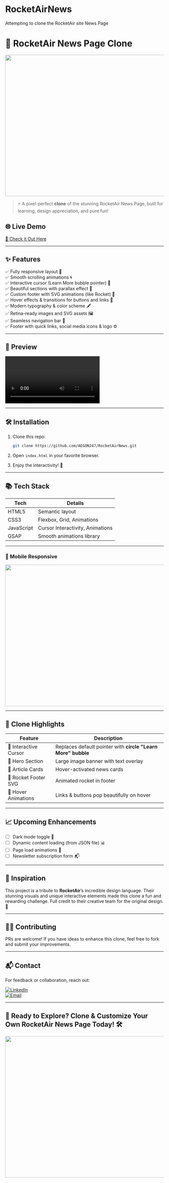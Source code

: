 # RocketAirNews
Attempting to clone the RocketAir site News Page

# 🚀 RocketAir News Page Clone

<img src="https://cdnl.iconscout.com/lottie/premium/thumb/rocket-cruising-animation-download-in-lottie-json-gif-static-svg-file-formats--launch-startup-spaceship-random-rockets-pack-business-animations-4741101.gif" width="600" height="450">

> ⚡️ A pixel-perfect **clone** of the stunning RocketAir News Page, built for learning, design appreciation, and pure fun!

## 🌐 Live Demo
[🚀 Check it Out Here](#)

---

## ✨ Features

✅ Fully responsive layout 📱  
✅ Smooth scrolling animations 🌀  
✅ Interactive cursor (Learn More bubble pointer) 🎯  
✅ Beautiful sections with parallax effect 🌄  
✅ Custom footer with SVG animations (like Rocket) 🚀  
✅ Hover effects & transitions for buttons and links 🎨  
✅ Modern typography & color scheme 🖋️  
✅ Retina-ready images and SVG assets 🖼️  
✅ Seamless navigation bar 🧭  
✅ Footer with quick links, social media icons & logo ⚙️

---

## 📸 Preview

![Page Demo](./Preview.mov)

---

## 🛠️ Installation

1. Clone this repo:
    ```bash
    git clone https://github.com/AEGON247/RocketAirNews.git
    ```

2. Open `index.html` in your favorite browser.

3. Enjoy the interactivity! 🚀

---

## 📚 Tech Stack

| Tech        | Details                            |
|-------------|------------------------------------|
| HTML5       | Semantic layout                    |
| CSS3        | Flexbox, Grid, Animations          |
| JavaScript  | Cursor Interactivity, Animations   |
| GSAP        | Smooth animations library          |

---

### 📱 Mobile Responsive

<img src="https://assets-v2.lottiefiles.com/a/a4f834e2-1181-11ee-837e-73355d490bd4/8wZ2AGdbAh.gif" width="600" height="450">

---

## 🚀 Clone Highlights

| Feature                  | Description |
|-------------------------|-------------|
| 🧲 Interactive Cursor   | Replaces default pointer with **circle "Learn More" bubble** |
| 🌄 Hero Section        | Large image banner with text overlay |
| 📖 Article Cards       | Hover-activated news cards |
| 🚀 Rocket Footer SVG   | Animated rocket in footer |
| 🎨 Hover Animations    | Links & buttons pop beautifully on hover |

---

## 📈 Upcoming Enhancements

- [ ] Dark mode toggle 🌙
- [ ] Dynamic content loading (from JSON file) 📊
- [ ] Page load animations 💫
- [ ] Newsletter subscription form 📬

---

## 🌟 Inspiration

This project is a tribute to **RocketAir**’s incredible design language. Their stunning visuals and unique interactive elements made this clone a fun and rewarding challenge. Full credit to their creative team for the original design. 👏

---

## 👨‍💻 Contributing

PRs are welcome! If you have ideas to enhance this clone, feel free to fork and submit your improvements.

---

## 📬 Contact

For feedback or collaboration, reach out:

[![LinkedIn](https://img.shields.io/badge/LinkedIn-Connect-blue?logo=linkedin)](https://www.linkedin.com/in/sachin-mehta-785704272/)  
[![Email](https://img.shields.io/badge/Email-Contact%20Me-red?logo=gmail)](mailto:sachinmehta247@gmail.com)

---

## 🚀 Ready to Explore? Clone & Customize Your Own RocketAir News Page Today! 🛠️

<img src="https://media.giphy.com/media/QpVUMRUJGokfqXyfa1/giphy.gif" width="600" height="450">